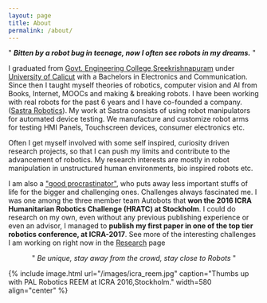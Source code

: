 ```yaml
---
layout: page
title: About
permalink: /about/
---
```




" ***Bitten by a robot bug in teenage, now I often see robots in my dreams.*** "

I graduated from [Govt. Engineering College,Sreekrishnapuram](http://www.gecskp.ac.in) under [University of Calicut](http://www.universityofcalicut.info/) with a Bachelors in Electronics and Communication. Since then I taught myself theories of robotics, computer vision and AI from  Books, Internet, MOOCs and making & breaking robots. I have been working with real robots for the past 6 years and I have co-founded a company.([Sastra Robotics](http://www.sastrarobotics.com)). My work at Sastra consists of using robot manipulators for automated device testing. We manufacture and customize robot arms for testing HMI Panels, Touchscreen devices, consumer electronics etc.

Often I get myself involved with some self inspired, curiosity driven research projects, so that I can push my limits and contribute to the advancement of robotics. My research interests are mostly in robot manipulation in unstructured human environments, bio inspired robots etc.

 I am also a  ["good procrastinator"](http://paulgraham.com/procrastination.html), who puts away less important stuffs of life for the bigger and challenging ones. Challenges always fascinated me. I was one among the three member team Autobots that **won the 2016 ICRA Humanitarian Robotics Challenge (HRATC) at Stockholm**. I could do research on my own, even without any previous publishing experience or even an advisor, I managed to **publish my first paper in one of the top tier robotics conference, at ICRA-2017**.  See more of the interesting challenges I am working on right now in the [Research](http://achuwilson.github.io/research/) page
 
 
 
 <div align="center">
 
" *Be unique, stay away from the crowd, stay close to Robots* "

</div>

{% include image.html url="/images/icra_reem.jpg" caption="Thumbs up with PAL Robotics REEM at ICRA 2016,Stockholm." width=580 align="center" %}
